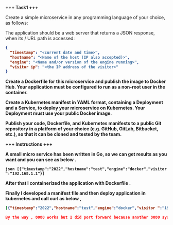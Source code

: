 <b>+++ Task1 +++</b>

Create a simple microservice in any programming language of your choice, as follows:

The application should be a web server that returns a JSON response, when its / URL path is accessed: <b>
```json
{
  "timestamp": "<current date and time>",
  "hostname": "<Name of the host (IP also accepted)>",
  "engine": "<Name and/or version of the engine running>",
  "visitor ip": "<the IP address of the visitor>"
}
```
Create a Dockerfile for this microservice and publish the image to Docker Hub. Your application must be configured to run as a non-root user in the container.

Create a Kubernetes manifest in YAML format, containing a Deployment and a Service, to deploy your microservice on Kubernetes. Your Deployment must use your public Docker image.

Publish your code, Dockerfile, and Kubernetes manifests to a public Git repository in a platform of your choice (e.g. GitHub, GitLab, Bitbucket, etc.), so that it can be cloned and tested by the team.


<b>+++ Instructions +++</b>

A small micro service has been written in Go, so we can get results as you want and you can see as below .

```json [{"timestamp":"2022","hostname":"test","engine":"docker","visitor ":"192.168.1.1"}] ```

After that I containerized the application with Dockerfile .

Finally I developed a manifest file and then deploy application in kubernetes and call curl as below  ,

```json ubuntu@bastion-node:~$ curl http://127.0.0.1:8081/
[{"timestamp":"2022","hostname":"test","engine":"docker","visitor ":"192.168.1.1"}]```

By the way , 8080 works but I did port forward because another 8080 system is running.
